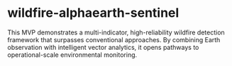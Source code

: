 # wildfire-alphaearth-sentinel
This MVP demonstrates a multi-indicator, high-reliability wildfire detection framework that surpasses conventional approaches. By combining Earth observation with intelligent vector analytics, it opens pathways to operational-scale environmental monitoring.
